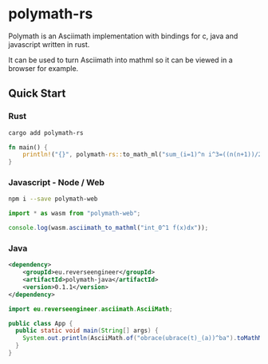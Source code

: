 # polymath-rs

Polymath is an Asciimath implementation with bindings for c, java and javascript written in rust.

It can be used to turn Asciimath into mathml so it can be viewed in a browser for example.

## Quick Start

### Rust

```bash
cargo add polymath-rs
```

```rust
fn main() {
    println!("{}", polymath-rs::to_math_ml("sum_(i=1)^n i^3=((n(n+1))/2)^2"));
}
```

### Javascript - Node / Web

```bash
npm i --save polymath-web
```

```javascript
import * as wasm from "polymath-web";

console.log(wasm.asciimath_to_mathml("int_0^1 f(x)dx"));
```

### Java

```xml
<dependency>
    <groupId>eu.reverseengineer</groupId>
    <artifactId>polymath-java</artifactId>
    <version>0.1.1</version>
</dependency>
```

```java
import eu.reverseengineer.asciimath.AsciiMath;

public class App {
  public static void main(String[] args) {
    System.out.println(AsciiMath.of("obrace(ubrace(t)_(a))^ba").toMathMl());
  }
}
```

